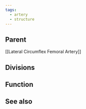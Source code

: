 ```yaml
---
tags:
  - artery
  - structure
---
```



## Parent
[[Lateral Circumflex Femoral Artery]]


## Divisions



## Function




## See also

